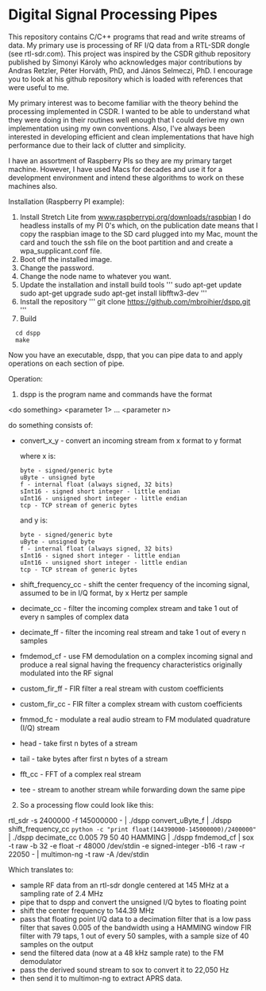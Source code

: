# Digital Signal Processing Pipes 


This repository contains C/C++ programs that read and write streams of data. My primary use is processing of RF I/Q data from a RTL-SDR dongle (see rtl-sdr.com).  This project was inspired by the CSDR github repository published by Simonyi Károly who acknowledges major contributions by Andras Retzler, Péter Horváth, PhD, and János Selmeczi, PhD. I encourage you to look at his github repository which is loaded with references that were useful to me.

My primary interest was to become familiar with the theory behind the processing implemented in CSDR.  I wanted to be able to understand what they were doing in their routines well enough that I could derive my own implementation using my own conventions. Also, I've always been interested in developing efficient and clean implementations that have high performance due to their lack of clutter and simplicity.

I have an assortment of Raspberry PIs so they are my primary target machine.  However, I have used Macs for decades and use it for a development environment and intend these algorithms to work on these machines also.

Installation (Raspberry PI example):
  1)  Install Stretch Lite from www.raspberrypi.org/downloads/raspbian
      I do headless installs of my PI 0's which, on the publication date
      means that I copy the raspbian image to the SD card plugged into my
      Mac, mount the card and touch the ssh file on the boot partition and
      and create a wpa_supplicant.conf file.
  2)  Boot off the installed image.
  3)  Change the password.
  4)  Change the node name to whatever you want.
  5)  Update the installation and install build tools
'''
  sudo apt-get update
  sudo apt-get upgrade
  sudo apt-get install libfftw3-dev
'''
  6)  Install the repository
'''
  git clone https://github.com/mbroihier/dspp.git
'''
  7)  Build

```
  cd dspp
  make

```
Now you have an executable, dspp, that you can pipe data to and apply operations on each section of pipe.


Operation:
  1) dspp is the program name and commands have the format

\<do something\> \<parameter 1\> ... \<parameter n\>

   do something consists of:
  * convert_x_y - convert an incoming stream from x format to y format
  
    where x is:
  
        byte - signed/generic byte
        uByte - unsigned byte
        f - internal float (always signed, 32 bits)
        sInt16 - signed short integer - little endian
        uInt16 - unsigned short integer - little endian
        tcp - TCP stream of generic bytes
    and y is:

        byte - signed/generic byte
        uByte - unsigned byte
        f - internal float (always signed, 32 bits)
        sInt16 - signed short integer - little endian
        uInt16 - unsigned short integer - little endian
        tcp - TCP stream of generic bytes

  * shift_frequency_cc - shift the center frequency of the incoming signal, assumed to be in I/Q format, by x Hertz per sample
  * decimate_cc - filter the incoming complex stream and take 1 out of every n samples of complex data
  * decimate_ff - filter the incoming real stream and take 1 out of every n samples
  * fmdemod_cf - use FM demodulation on a complex incoming signal and produce a real signal having the frequency characteristics originally modulated into the RF signal
  * custom_fir_ff - FIR filter a real stream with custom coefficients
  * custom_fir_cc - FIR filter a complex stream with custom coefficients
  * fmmod_fc - modulate a real audio stream to FM modulated quadrature (I/Q) stream
  * head - take first n bytes of a stream
  * tail - take bytes after first n bytes of a stream
  * fft_cc - FFT of a complex real stream
  * tee - stream to another stream while forwarding down the same pipe

2) So a processing flow could look like this:


rtl_sdr -s 2400000 -f 145000000 - | ./dspp convert_uByte_f | ./dspp shift_frequency_cc `python -c "print float(144390000-145000000)/2400000"` | ./dspp decimate_cc 0.005 79 50 40 HAMMING | ./dspp fmdemod_cf | sox -t raw -b 32 -e float -r 48000 /dev/stdin -e signed-integer -b16 -t raw -r 22050 - | multimon-ng -t raw -A /dev/stdin

Which translates to:

* sample RF data from an rtl-sdr dongle centered at 145 MHz at a sampling rate of 2.4 MHz
* pipe that to dspp and convert the unsigned I/Q bytes to floating point
* shift the center frequency to 144.39 MHz
* pass that floating point I/Q data to a decimation filter that is a low pass filter that saves 0.005 of the bandwidth using a HAMMING window FIR filter with 79 taps, 1 out of every 50 samples, with a sample size of 40 samples on the output
* send the filtered data (now at a 48 kHz sample rate) to the FM demodulator
* pass the derived sound stream to sox to convert it to 22,050 Hz
* then send it to multimon-ng to extract APRS data. 

